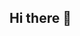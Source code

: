 ## Hi there 👋

<!--
**IreneKuo-swift/IreneKuo-swift** is a ✨ _special_ ✨ repository because its `README.md` (this file) appears on your GitHub profile.

NSYSU
PE
Yu
Chieh
Kuo
